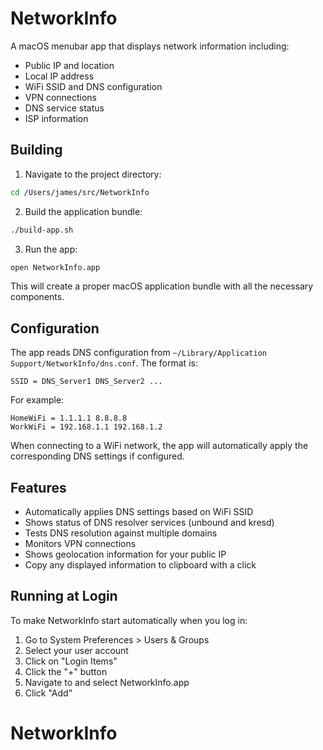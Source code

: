 # NetworkInfo

A macOS menubar app that displays network information including:

- Public IP and location
- Local IP address
- WiFi SSID and DNS configuration
- VPN connections
- DNS service status
- ISP information

## Building

1. Navigate to the project directory:
```sh
cd /Users/james/src/NetworkInfo
```

2. Build the application bundle:
```sh
./build-app.sh
```

3. Run the app:
```sh
open NetworkInfo.app
```

This will create a proper macOS application bundle with all the necessary components.

## Configuration

The app reads DNS configuration from `~/Library/Application Support/NetworkInfo/dns.conf`. The format is:

```
SSID = DNS_Server1 DNS_Server2 ...
```

For example:
```
HomeWiFi = 1.1.1.1 8.8.8.8
WorkWiFi = 192.168.1.1 192.168.1.2
```

When connecting to a WiFi network, the app will automatically apply the corresponding DNS settings if configured.

## Features

- Automatically applies DNS settings based on WiFi SSID
- Shows status of DNS resolver services (unbound and kresd)
- Tests DNS resolution against multiple domains
- Monitors VPN connections
- Shows geolocation information for your public IP
- Copy any displayed information to clipboard with a click

## Running at Login

To make NetworkInfo start automatically when you log in:

1. Go to System Preferences > Users & Groups
2. Select your user account
3. Click on "Login Items"
4. Click the "+" button
5. Navigate to and select NetworkInfo.app
6. Click "Add"
# NetworkInfo
